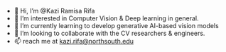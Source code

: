 - 👋 Hi, I’m @Kazi Ramisa Rifa
- 👀 I’m interested in Computer Vision & Deep learning in general. 
- 🌱 I’m currently learning to develop generative AI-based vision models 
- 💞️ I’m looking to collaborate with the CV researchers & engineers. 
- 📫 reach me at [kazi.rifa@northsouth.edu](mailto:kazi.rifa@northsouth.edu)

<!---
KaziRamisaRifa/KaziRamisaRifa is a ✨ special ✨ repository because its `README.md` (this file) appears on your GitHub profile.
You can click the Preview link to take a look at your changes.
--->
